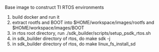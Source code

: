 

Base image to construct TI RTOS environments

1. build docker and run it
2. extract rootfs and BOOT into $HOME/workspace/images/rootfs and $HOME/workspace/images/BOOT
3. in rtos root directory, run ./sdk_builder/scripts/setup_psdk_rtos.sh
4. in sdk_builder directory of rtos, do make sdk -j
5. in sdk_builder directory of rtos, do make linux_fs_install_sd
